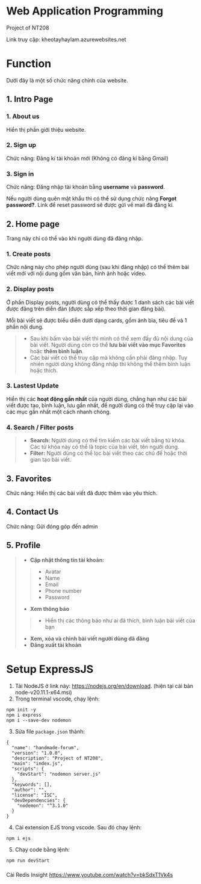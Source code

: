 # Web Application Programming
Project of NT208

Link truy cập: kheotayhaylam.azurewebsites.net

# Function
Dưới đây là một số chức năng chính của website.

## 1. Intro Page
### 1. About us
Hiển thị phần giới thiệu website.
### 2. Sign up
Chức năng: Đăng kí tài khoản mới (Không có đăng kí bằng Gmail)
### 3. Sign in 
Chức năng: Đăng nhập tài khoản bằng **username** và **password**.

Nếu người dùng quên mật khẩu thì có thể sử dụng chức năng **Forgot password?**. Link để reset password sẽ được gửi về mail đã đăng kí.

## 2. Home page
Trang này chỉ có thể vào khi người dùng đã đăng nhập.
### 1. Create posts
Chức năng này cho phép người dùng (sau khi đăng nhập) có thể thêm bài viết mới với nội dung gồm văn bản, hình ảnh hoặc video. 
### 2. Display posts
Ở phần Display posts, người dùng có thể thấy được 1 danh sách các bài viết được đăng trên diễn đàn (được sắp xếp theo thời gian đăng bài).

Mỗi bài viết sẽ được biểu diễn dưới dạng cards, gồm ảnh bìa, tiêu đề và 1 phần nội dung. 

>- Sau khi bấm vào bài viết thì mình có thể xem đầy đủ nội dung của bài viết. Người dùng còn có thể **lưu bài viết vào mục Favorites** hoặc **thêm bình luận**. 
>- Các bài viết có thể truy cập mà không cần phải đăng nhập. Tuy nhiên người dùng không đăng nhập thì không thể thêm bình luận hoặc thích.

### 3. Lastest Update

Hiển thị các **hoạt động gần nhất** của người dùng, chẳng hạn như các bài viết được tạo, bình luận, lưu gần nhất, để người dùng có thể truy cập lại vào các mục gần nhất một cách nhanh chóng.

### 4. Search / Filter posts
>- **Search:** Người dùng có thể tìm kiếm các bài viết bằng từ khóa. Các từ khóa này có thể là topic của bài viết, tên người dùng.
>- **Filter:** Người dùng có thể lọc bài viết theo các chủ đề hoặc thời gian tạo bài viết. 

## 3. Favorites
Chức năng: Hiển thị các bài viết đã được thêm vào yêu thích.

## 4. Contact Us
Chức năng: Gửi đóng góp đến admin

## 5. Profile
>- **Cập nhật thông tin tài khoản:**
>>- Avatar
>>- Name
>>- Email
>>- Phone number
>>- Password
>- **Xem thông báo**
>>- Hiển thị các thông báo như ai đã thích, bình luận bài viết của bạn
>- **Xem, xóa và chỉnh bài viết người dùng đã đăng**
>- **Đăng xuất tài khoản**


# Setup ExpressJS
1. Tải NodeJS ở link này: https://nodejs.org/en/download. (hiện tại cài bản node-v20.11.1-x64.msi)
2. Trong terminal vscode, chạy lệnh:
```
npm init -y
npm i express
npm i --save-dev nodemon
```
3. Sửa file ```package.json``` thành:
```
{
  "name": "handmade-forum",
  "version": "1.0.0",
  "description": "Project of NT208",
  "main": "index.js",
  "scripts": {
    "devStart": "nodemon server.js"
  },
  "keywords": [],
  "author": "",
  "license": "ISC",
  "devDependencies": {
    "nodemon": "^3.1.0"
  }
}
```
4. Cài extension EJS trong vscode. Sau đó chạy lệnh:
```
npm i ejs
```
5. Chạy code bằng lệnh:
```
npm run devStart
```


###
Cài Redis Insight
https://www.youtube.com/watch?v=bkSdxT1Vk4s


